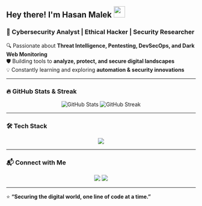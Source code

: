 ## Hey there! I'm Hasan Malek <img src="https://media.giphy.com/media/hvRJCLFzcasrR4ia7z/giphy.gif" width="30px">

### 🚀 Cybersecurity Analyst | Ethical Hacker | Security Researcher
🔍 Passionate about **Threat Intelligence, Pentesting, DevSecOps, and Dark Web Monitoring**  
🛡️ Building tools to **analyze, protect, and secure digital landscapes**  
💡 Constantly learning and exploring **automation & security innovations**

---

### 🔥 GitHub Stats & Streak
<p align="center">
  <img src="https://github-readme-stats.vercel.app/api?username=HasanMalek&show_icons=true&theme=tokyonight&hide_border=true" alt="GitHub Stats" />
  <img src="https://github-readme-streak-stats.herokuapp.com/?user=HasanMalek&theme=tokyonight&hide_border=true" alt="GitHub Streak" />
</p>

---

### 🛠️ Tech Stack
<p align="center">
  <img src="https://skillicons.dev/icons?i=python,php,mongodb,linux,bash,docker,git,html,css,js" />
</p>

---

### 📬 Connect with Me
<p align="center">
  <a href="https://linkedin.com/in/your-profile" target="_blank"><img src="https://img.shields.io/badge/LinkedIn-%230077B5.svg?style=for-the-badge&logo=linkedin&logoColor=white"/></a>
  <a href="mailto:your.email@example.com"><img src="https://img.shields.io/badge/Email-%23D14836.svg?style=for-the-badge&logo=gmail&logoColor=white"/></a>
</p>

---

⭐ **“Securing the digital world, one line of code at a time.”**
